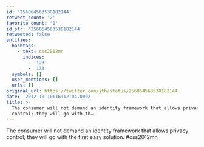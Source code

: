 ```yaml
---
id: '256064563538182144'
retweet_count: '2'
favorite_count: '0'
id_str: '256064563538182144'
retweeted: false
entities:
  hashtags:
    - text: css2012mn
      indices:
        - '123'
        - '133'
  symbols: []
  user_mentions: []
  urls: []
original_url: https://twitter.com/jth/status/256064563538182144
date: '2012-10-10T16:12:04.000Z'
title: >-
  The consumer will not demand an identity framework that allows privacy
  control; they will go with th…
---
```


The consumer will not demand an identity framework that allows privacy control; they will go with the first easy solution. #css2012mn
